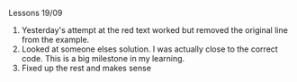 Lessons 19/09

1. Yesterday's attempt at the red text worked but removed the original line from the example. 
2. Looked at someone elses solution. I was actually close to the correct code. This is a big milestone in my learning.
3. Fixed up the rest and makes sense